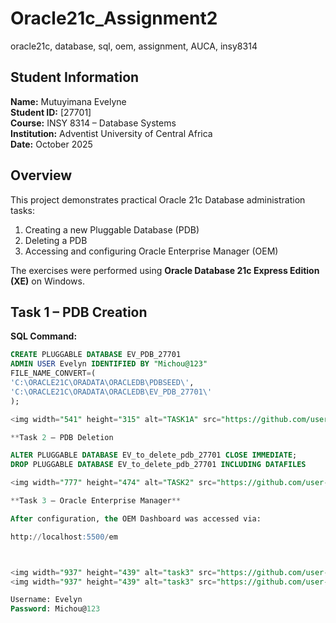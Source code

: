 # Oracle21c_Assignment2
oracle21c, database, sql, oem, assignment, AUCA, insy8314


##  Student Information
**Name:** Mutuyimana Evelyne  
**Student ID:** [27701]  
**Course:** INSY 8314 – Database Systems  
**Institution:** Adventist University of Central Africa  
**Date:** October 2025


## Overview
This project demonstrates practical Oracle 21c Database administration tasks:
1. Creating a new Pluggable Database (PDB)
2. Deleting a PDB
3. Accessing and configuring Oracle Enterprise Manager (OEM)

The exercises were performed using **Oracle Database 21c Express Edition (XE)** on Windows.


## Task 1 – PDB Creation
**SQL Command:**
```sql
CREATE PLUGGABLE DATABASE EV_PDB_27701
ADMIN USER Evelyn IDENTIFIED BY "Michou@123"
FILE_NAME_CONVERT=(
'C:\ORACLE21C\ORADATA\ORACLEDB\PDBSEED\',
'C:\ORACLE21C\ORADATA\ORACLEDB\EV_PDB_27701\'
);

<img width="541" height="315" alt="TASK1A" src="https://github.com/user-attachments/assets/d1812904-646a-4ba5-9923-dac73ad09e67" />

**Task 2 – PDB Deletion

ALTER PLUGGABLE DATABASE EV_to_delete_pdb_27701 CLOSE IMMEDIATE;
DROP PLUGGABLE DATABASE EV_to_delete_pdb_27701 INCLUDING DATAFILES

<img width="777" height="474" alt="TASK2" src="https://github.com/user-attachments/assets/b27f68ed-fe6f-4cc3-97f1-915380865fd7" />

**Task 3 – Oracle Enterprise Manager**

After configuration, the OEM Dashboard was accessed via:

http://localhost:5500/em



<img width="937" height="439" alt="task3" src="https://github.com/user-attachments/assets/aafdbbc6-ec77-4408-a244-883bfbabbdcd" />
<img width="937" height="439" alt="task3" src="https://github.com/user-attachments/assets/08fe97f6-7648-4bfb-88e4-799cc6a321c0" />

Username: Evelyn
Password: Michou@123


